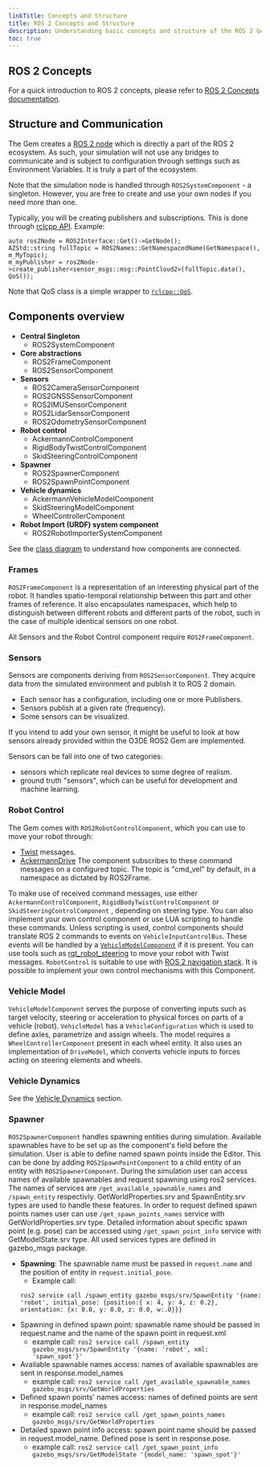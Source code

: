 ```yaml
---
linkTitle: Concepts and Structure
title: ROS 2 Concepts and Structure
description: Understanding basic concepts and structure of the ROS 2 Gem in Open 3D Engine (O3DE).
toc: true
---
```


## ROS 2 Concepts

For a quick introduction to ROS 2 concepts, please refer to [ROS 2 Concepts documentation](https://docs.ros.org/en/humble/Concepts.html).

## Structure and Communication

The Gem creates a [ROS 2 node](https://docs.ros.org/en/humble/Tutorials/Understanding-ROS2-Nodes.html) which is directly a part of the ROS 2 ecosystem. As such, your simulation will not use any bridges to communicate and is subject to configuration through settings such as Environment Variables. It is truly a part of the ecosystem.

Note that the simulation node is handled through `ROS2SystemComponent` - a singleton. However, you are free to create and use your own nodes if you need more than one.

Typically, you will be creating publishers and subscriptions. This is done through [rclcpp API](https://docs.ros2.org/humble/api/rclcpp/classrclcpp_1_1Node.html). Example:

```
auto ros2Node = ROS2Interface::Get()->GetNode();
AZStd::string fullTopic = ROS2Names::GetNamespacedName(GetNamespace(), m_MyTopic);
m_myPublisher = ros2Node->create_publisher<sensor_msgs::msg::PointCloud2>(fullTopic.data(), QoS());
```

Note that QoS class is a simple wrapper to [`rclcpp::QoS`](https://docs.ros.org/en/humble/p/rclcpp/generated/classrclcpp_1_1QoS.html).

## Components overview

- __Central Singleton__
  - ROS2SystemComponent
- __Core abstractions__
  - ROS2FrameComponent
  - ROS2SensorComponent
- __Sensors__
  - ROS2CameraSensorComponent
  - ROS2GNSSSensorComponent
  - ROS2IMUSensorComponent
  - ROS2LidarSensorComponent
  - ROS2OdometrySensorComponent
- __Robot control__
  - AckermannControlComponent
  - RigidBodyTwistControlComponent
  - SkidSteeringControlComponent
- __Spawner__
  - ROS2SpawnerComponent
  - ROS2SpawnPointComponent
- __Vehicle dynamics__
  - AckermannVehicleModelComponent
  - SkidSteeringModelComponent
  - WheelControllerComponent
- __Robot Import (URDF) system component__
  - ROS2RobotImporterSystemComponent

See the [class diagram](content/docs/user-guide/interactivity/robotics/class-diagram.mdr-guide/interactivity/robotics/class-diagram.md) to understand how components are connected.

### Frames

`ROS2FrameComponent` is a representation of an interesting physical part of the robot. It handles spatio-temporal relationship between this part and other frames of reference. It also encapsulates namespaces, which help to distinguish between different robots and different parts of the robot, such in the case of multiple identical sensors on one robot.

All Sensors and the Robot Control component require `ROS2FrameComponent`.

### Sensors

Sensors are components deriving from `ROS2SensorComponent`. They acquire data from the simulated environment and publish it to ROS 2 domain.

- Each sensor has a configuration, including one or more Publishers.
- Sensors publish at a given rate (frequency).
- Some sensors can be visualized.

If you intend to add your own sensor, it might be useful to look at how sensors already provided within the O3DE ROS2 Gem are implemented.

Sensors can be fall into one of two categories:
- sensors which replicate real devices to some degree of realism.
- ground truth "sensors", which can be useful for development and machine learning.

### Robot Control

The Gem comes with `ROS2RobotControlComponent`, which you can use to move your robot through:

- [Twist](https://github.com/ros2/common_interfaces/blob/master/geometry_msgs/msg/Twist.msg) messages.
- [AckermannDrive](https://index.ros.org/p/ackermann_msgs/#humble)
  The component subscribes to these command messages on a configured topic. The topic is "cmd_vel" by default, in a namespace as dictated by ROS2Frame.

To make use of received command messages, use either `AckermannControlComponent`, `RigidBodyTwistControlComponent` or `SkidSteeringControlComponent` , depending on steering type. You can also implement your own control component or use LUA scripting to handle these commands. Unless scripting is used, control components should translate ROS 2 commands to events on `VehicleInputControlBus`. These events will be handled by a [`VehicleModelComponent`](#vehicle-model) if it is present. You can use tools such as [rqt_robot_steering](https://index.ros.org/p/rqt_robot_steering/) to move your robot with Twist messages. `RobotControl` is suitable to use with [ROS 2 navigation stack](https://navigation.ros.org/). It is possible to implement your own control mechanisms with this Component.

### Vehicle Model

`VehicleModelComponent` serves the purpose of converting inputs such as target velocity, steering or acceleration to physical forces on parts of a vehicle (robot). `VehicleModel` has a `VehicleConfiguration` which is used to define axles, parametrize and assign wheels. The model requires a `WheelControllerComponent` present in each wheel entity. It also uses an implementation of `DriveModel`, which converts vehicle inputs to forces acting on steering elements and wheels.

### Vehicle Dynamics

See the [Vehicle Dynamics](vehicle-dynamics.md) section.

### Spawner

`ROS2SpawnerComponent` handles spawning entities during simulation. Available spawnables have to be set up as the component's field before the simulation. User is able to define named spawn points inside the Editor. This can be done by adding `ROS2SpawnPointComponent` to a child entity of an entity with `ROS2SpawnerComponent`. During the simulation user can access names of available spawnables and request spawning using ros2 services. The names of services are `/get_available_spawnable_names` and `/spawn_entity` respectivly. GetWorldProperties.srv and SpawnEntity.srv types are used to handle these features. In order to request defined spawn points names user can use `/get_spawn_points_names` service with GetWorldProperties.srv type. Detailed information about specific spawn point (e.g. pose) can be accessed using `/get_spawn_point_info` service with GetModelState.srv type. All used services types are defined in gazebo_msgs package.

- **Spawning**: The spawnable name must be passed in `request.name` and the position of entity in `request.initial_pose`.
  - Example call: 
  ```
  ros2 service call /spawn_entity gazebo_msgs/srv/SpawnEntity '{name: 'robot', initial_pose: {position:{ x: 4, y: 4, z: 0.2}, orientation: {x: 0.0, y: 0.0, z: 0.0, w:.0}}}
  ```
- Spawning in defined spawn point: spawnable name should be passed in request.name and the name of the spawn point in request.xml
  - example call: `ros2 service call /spawn_entity gazebo_msgs/srv/SpawnEntity '{name: 'robot', xml: 'spawn_spot'}'`
- Available spawnable names access: names of available spawnables are sent in response.model_names
  - example call: `ros2 service call /get_available_spawnable_names gazebo_msgs/srv/GetWorldProperties`
- Defined spawn points' names access: names of defined points are sent in response.model_names
  - example call: `ros2 service call /get_spawn_points_names gazebo_msgs/srv/GetWorldProperties`
- Detailed spawn point info access: spawn point name should be passed in request.model_name. Defined pose is sent in response.pose.
  - example call: `ros2 service call /get_spawn_point_info gazebo_msgs/srv/GetModelState '{model_name: 'spawn_spot'}'`
